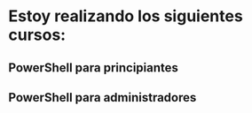 # Estoy realizando los siguientes cursos:

## PowerShell para principiantes
## PowerShell para administradores
